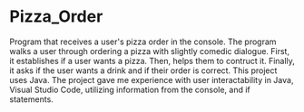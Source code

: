 # Pizza_Order
Program that receives a user's pizza order in the console. The program walks a user through ordering a pizza with slightly comedic dialogue. First, it establishes if a user wants a pizza. Then, helps them to contruct it. Finally, it asks if the user wants a drink and if their order is correct. This project uses Java. The project gave me experience with user interactability in Java, Visual Studio Code, utilizing information from the console, and if statements.
